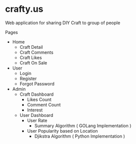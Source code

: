 # crafty.us

Web application for sharing DIY Craft to group of people

Pages

- Home
  - Craft Detail
  - Craft Comments
  - Craft Likes
  - Craft On Sale
- User
  - Login
  - Register
  - Forgot Password
- Admin
  - Craft Dashboard
    - Likes Count   
    - Comment Count
    - Interest
  - User Dashboard
    - User Rate
      - Summary Algorithm ( GOLang Implementation )
    - User Popularity based on Location
      - Djikstra Algorithm ( Python Implementation )



